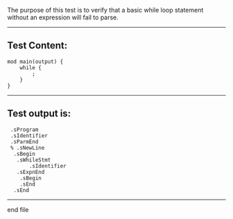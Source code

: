 The purpose of this test is to verify that a basic while loop statement without an expression will fail to parse.


-------------------------

Test Content: 
-------------------------
```
mod main(output) {
    while {
        ;
    }
}
```
------------------------
Test output is: 
-------------------------
```
 .sProgram
 .sIdentifier
 .sParmEnd
 % .sNewLine
  .sBegin
   .sWhileStmt
       .sIdentifier
   .sExpnEnd
    .sBegin
    .sEnd
  .sEnd

```
------------------------

end file
